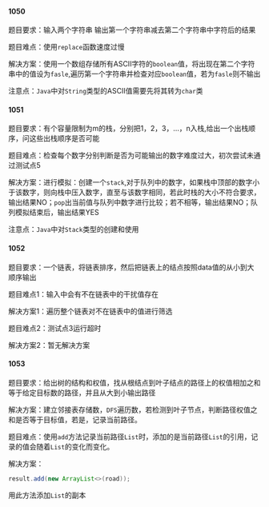 #### 1050

题目要求：输入两个字符串 输出第一个字符串减去第二个字符串中字符后的结果

题目难点：使用`replace`函数速度过慢

解决方案：使用一个数组存储所有ASCII字符的`boolean`值，将出现在第二个字符串中的值设为`fasle`,遍历第一个字符串并检查对应`boolean`值，若为`fasle`则不输出

注意点：`Java`中对`String`类型的ASCII值需要先将其转为`char`类
#### 1051

题目要求：有个容量限制为m的栈，分别把1，2，3，…，n入栈,给出一个出栈顺序，问这些出栈顺序是否可能

题目难点：检查每个数字分别判断是否为可能输出的数字难度过大，初次尝试未通过测试点5

解决方案：进行模拟：创建一个`stack`,对于队列中的数字，如果栈中顶部的数字小于该数字，则向栈中压入数字，直至与该数字相同，若此时栈的大小不符合要求，输出结果NO；`pop`出当前值与队列中数字进行比较；若不相等，输出结果NO；队列模拟结束后，输出结果YES

注意点：`Java`中对`Stack`类型的创建和使用

#### 1052

题目要求：一个链表，将链表排序，然后把链表上的结点按照data值的从小到大顺序输出

题目难点1：输入中会有不在链表中的干扰值存在

解决方案1：遍历整个链表对不在链表中的值进行筛选

题目难点2：测试点3运行超时

解决方案2：暂无解决方案
#### 1053

题目要求：给出树的结构和权值，找从根结点到叶子结点的路径上的权值相加之和等于给定目标数的路径，并且从大到小输出路径

解决方案：建立邻接表存储数，`DFS`遍历数，若检测到叶子节点，判断路径权值之和是否等于目标值，若是，记录当前路径。

题目难点：使用`add`方法记录当前路径`List`时，添加的是当前路径`List`的引用，记录的值会随着`List`的变化而变化。

解决方案：

````java
result.add(new ArrayList<>(road));
````

用此方法添加`List`的副本



